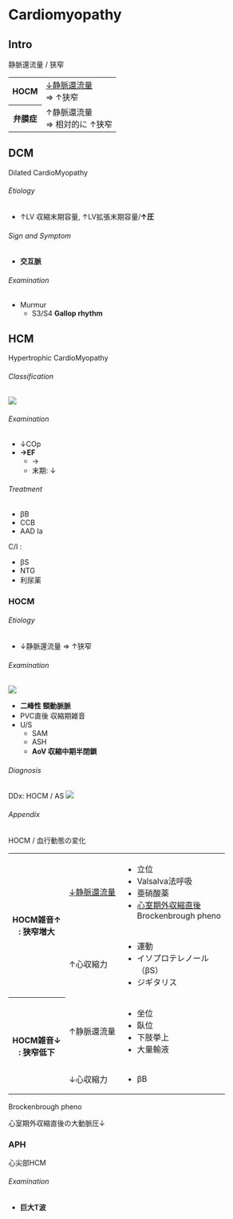 <!--
Filename: 	Cardiomyopathy.md
Project: 	/Users/shume/Developer/mnemosyne/docs/MMB/docs/c_CV
Author: 	shumez <https://github.com/shumez>
Created: 	2019-04-03 17:27:8
Modified: 	2019-09-05 17:54:11
-----
Copyright (c) 2019 shumez
-->

# Cardiomyopathy


## Intro

静脈還流量 / 狭窄

<table>
	<tbody>
		<tr>
			<th>HOCM</th>
			<td>
				<u>&darr;静脈還流量</u><br>
				&rArr; &uarr;狭窄
			</td>
		</tr>
		<tr>
			<th>弁膜症</th>
			<td>
				&uarr;静脈還流量<br>
				&rArr; 相対的に &uarr;狭窄
			</td>
		</tr>
	</tbody>
</table>

<!-- <h6 id='intro-def'>Definition</h6> -->
<!-- <h6 id='intro-eti'>Etiology</h6> -->
<!-- <h6 id='intro-epi'>Epidemiology</h6> -->
<!-- <h6 id='intro-cls'>Classification</h6> -->
<!-- <h6 id='intro-sx'>Sign and Symptom</h6> -->
<!-- <h6 id='intro-cmp'>Complication</h6> -->
<!-- <h6 id='intro-ex'>Examination</h6> -->
<!-- <h6 id='intro-dx'>Diagnosis</h6> -->
<!-- <h6 id='intro-tx'>Treatment</h6> -->
<!-- <h6 id='intro-prg'>Prognosis</h6> -->
<!-- <h6 id='intro-app'>Appendix</h6> -->


## DCM

Dilated CardioMyopathy

<!-- <h6 id='dcm-def'>Definition</h6> -->
<h6 id='dcm-eti'>Etiology</h6>

- ↑LV 収縮末期容量, ↑LV拡張末期容量/**↑圧**

<!-- <h6 id='dcm-epi'>Epidemiology</h6> -->
<!-- <h6 id='dcm-cls'>Classification</h6> -->
<h6 id='dcm-sx'>Sign and Symptom</h6>

- **交互脈**

<!-- <h6 id='dcm-cmp'>Complication</h6> -->
<h6 id='dcm-ex'>Examination</h6>

- Murmur
	- S3/S4 **Gallop rhythm**

<!-- <h6 id='dcm-dx'>Diagnosis</h6> -->
<!-- <h6 id='dcm-tx'>Treatment</h6> -->
<!-- <h6 id='dcm-prg'>Prognosis</h6> -->
<!-- <h6 id='dcm-app'>Appendix</h6> -->


## HCM

Hypertrophic CardioMyopathy

<!-- <h6 id='hcm-def'>Definition</h6> -->
<!-- <h6 id='hcm-eti'>Etiology</h6> -->
<!-- <h6 id='hcm-epi'>Epidemiology</h6> -->
<h6 id='hcm-cls'>Classification</h6>

![](https://qb.medilink-study.com/images/91B021_bas_c_010.jpg)

<!-- <h6 id='hcm-sx'>Sign and Symptom</h6> -->
<!-- <h6 id='hcm-cmp'>Complication</h6> -->
<h6 id='hcm-ex'>Examination</h6>

- ↓COp
- **→EF**
	- →
	- 末期: ↓

<!-- <h6 id='hcm-dx'>Diagnosis</h6> -->
<h6 id='hcm-tx'>Treatment</h6>

- βB
- CCB
- AAD Ia

C/I :

- βS
- NTG
- 利尿薬

<!-- <h6 id='hcm-prg'>Prognosis</h6> -->
<!-- <h6 id='hcm-app'>Appendix</h6> -->


### HOCM

<!-- <h6 id='hocm-def'>Definition</h6> -->
<h6 id='hocm-eti'>Etiology</h6>

- ↓静脈還流量 ⇒ ↑狭窄

<!-- <h6 id='hocm-epi'>Epidemiology</h6> -->
<!-- <h6 id='hocm-cls'>Classification</h6> -->
<!-- <h6 id='hocm-sx'>Sign and Symptom</h6> -->
<!-- <h6 id='hocm-cmp'>Complication</h6> -->
<h6 id='hocm-ex'>Examination</h6>

![](https://qb.medilink-study.com/images/91B021_bas_c_020.jpg)

- **二峰性 頸動脈脈**
- PVC直後 収縮期雑音
- U/S
	- SAM
	- ASH
	- **AoV 収縮中期半閉鎖**

<h6 id='hocm-dx'>Diagnosis</h6>

DDx: HOCM / AS
![](https://qb.medilink-study.com/images/106D033_bas_c_010.jpg)

<!-- <h6 id='hocm-tx'>Treatment</h6> -->
<!-- <h6 id='hocm-prg'>Prognosis</h6> -->
<h6 id='hocm-app'>Appendix</h6>

HOCM / 血行動態の変化

<table>
	<tbody>
		<tr>
			<th rowspan="2">HOCM雑音&uarr;<br>
				: 狭窄増大</th>
			<td><u>&darr;静脈還流量</u></td>
			<td>
				<ul>
					<li>立位</li>
					<li>Valsalva法呼吸</li>
					<li>亜硝酸薬</li>
					<li><u>心室期外収縮直後</u><br>
						Brockenbrough pheno</li>
				</ul>
			</td>
		</tr>
		<tr>
			<td>&uarr;心収縮力</td>
			<td>
				<ul>
					<li>運動</li>
					<li>イソプロテレノール<br>
						（βS）</li>
					<li>ジギタリス</li>
				</ul>
			</td>
		</tr>
		<tr>
			<th rowspan="2">HOCM雑音&darr;<br>
				: 狭窄低下</th>
			<td>&uarr;静脈還流量</td>
			<td>
				<ul>
					<li>坐位</li>
					<li>臥位</li>
					<li>下肢挙上</li>
					<li>大量輸液</li>
				</ul>
			</td>
		</tr>
		<tr>
			<td>&darr;心収縮力</td>
			<td>
				<ul>
					<li>βB</li>
				</ul>
			</td>
		</tr>
	</tbody>
</table>

Brockenbrough pheno

心室期外収縮直後の大動脈圧↓

[](https://qb.medilink-study.com/images/95B026_sup_c_010.jpg)


### APH

心尖部HCM

<!-- <h6 id='aph-def'>Definition</h6> -->
<!-- <h6 id='aph-eti'>Etiology</h6> -->
<!-- <h6 id='aph-epi'>Epidemiology</h6> -->
<!-- <h6 id='aph-cls'>Classification</h6> -->
<!-- <h6 id='aph-sx'>Sign and Symptom</h6> -->
<!-- <h6 id='aph-cmp'>Complication</h6> -->
<h6 id='aph-ex'>Examination</h6>

- **巨大T波**

<!-- <h6 id='aph-dx'>Diagnosis</h6> -->
<!-- <h6 id='aph-tx'>Treatment</h6> -->
<!-- <h6 id='aph-prg'>Prognosis</h6> -->
<!-- <h6 id='aph-app'>Appendix</h6> -->


## 

<!-- ## -->
<!-- <h6 id='-def'>Definition</h6> -->
<!-- <h6 id='-eti'>Etiology</h6> -->
<!-- <h6 id='-epi'>Epidemiology</h6> -->
<!-- <h6 id='-cls'>Classification</h6> -->
<!-- <h6 id='-sx'>Sign and Symptom</h6> -->
<!-- <h6 id='-cmp'>Complication</h6> -->
<!-- <h6 id='-ex'>Examination</h6> -->
<!-- <h6 id='-dx'>Diagnosis</h6> -->
<!-- <h6 id='-tx'>Treatment</h6> -->
<!-- <h6 id='-prg'>Prognosis</h6> -->
<!-- <h6 id='-app'>Appendix</h6> -->

<!-- <style type="text/css">
	img{width: 50%; float: right;}
</style> -->